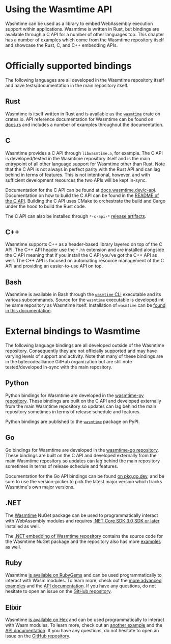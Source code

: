 # Using the Wasmtime API

Wasmtime can be used as a library to embed WebAssembly execution support
within applications. Wasmtime is written in Rust, but bindings are available
through a C API for a number of other languages too. This chapter has a number
of examples which come from the Wasmtime repository itself and showcase the
Rust, C, and C++ embedding APIs.

# Officially supported bindings

The following languages are all developed in the Wasmtime repository itself and
have tests/documentation in the main repository itself.

## Rust

Wasmtime is itself written in Rust and is available as the [`wasmtime`] crate on
crates.io. API reference documentation for Wasmtime can be found on
[docs.rs](https://docs.rs/wasmtime) and includes a number of examples throughout
the documentation.

[`wasmtime`]: https://crates.io/crates/wasmtime

## C

Wasmtime provides a C API through `libwasmtime.a`, for example. The C API is
developed/tested in the Wasmtime repository itself and is the main entrypoint of
all other language support for Wasmtime other than Rust. Note that the C API is
not always in perfect parity with the Rust API and can lag behind in terms of
features. This is not intentional, however, and with sufficient development
resources the two APIs will be kept in-sync.

Documentation for the C API can be found at
[docs.wasmtime.dev/c-api](https://docs.wasmtime.dev/c-api/). Documentation on
how to build the C API can be found in the [README of the C API]. Building the C
API uses CMake to orchestrate the build and Cargo under the hood to build the
Rust code.

The C API can also be installed through `*-c-api-*` [release artifacts].

[README of the C API]: https://github.com/bytecodealliance/wasmtime/blob/main/crates/c-api/README.md
[release artifacts]: github.com/bytecodealliance/wasmtime/releases/latest

## C++

Wasmtime supports C++ as a header-based library layered on top of the C API. The
C++ API header use the `*.hh` extension and are installed alongside the C API
meaning that if you install the C API you've got the C++ API as well. The C++
API is focused on automating resource management of the C API and providing an
easier-to-use API on top.

## Bash

Wasmtime is available in Bash through the [`wasmtime` CLI](./cli.md) executable
and its various subcommands. Source for the `wasmtime` executable is developed
int he same repository as Wasmtime itself. Installation of `wasmtime` can be
[found in this documentation](./cli-install.md).

# External bindings to Wasmtime

The following language bindings are all developed outside of the Wasmtime
repository. Consequently they are not officially supported and may have varying
levels of support and activity. Note that many of these bindings are in the
bytecodealliance GitHub organization but are still note tested/developed in-sync
with the main repository.

## Python

Python bindings for Wasmtime are developed in the [wasmtime-py
repository](https://github.com/bytecodealliance/wasmtime-py). These bindings are
built on the C API and developed externally from the main Wasmtime repository so
updates can lag behind the main repository sometimes in terms of release
schedule and features.

Python bindings are published to the
[`wasmtime`](https://pypi.org/project/wasmtime/) package on PyPI.

## Go

Go bindings for Wasmtime are developed in the [wasmtime-go
repository](https://github.com/bytecodealliance/wasmtime-go). These bindings are
built on the C API and developed externally from the main Wasmtime repository so
updates can lag behind the main repository sometimes in terms of release
schedule and features.

Documentation for the Go API bindings can be found [on
pkg.go.dev](https://pkg.go.dev/github.com/bytecodealliance/wasmtime-go), and be
sure to use the version-picker to pick the latest major version which tracks
Wasmtime's own major versions.

## .NET

The [Wasmtime](https://www.nuget.org/packages/Wasmtime) NuGet package can be
used to programmatically interact with WebAssembly modules and requires
[.NET Core SDK 3.0 SDK or later](https://dotnet.microsoft.com/download)
installed as well.

The [.NET embedding of Wasmtime
repository](https://github.com/bytecodealliance/wasmtime-dotnet) contains the
source code for the Wasmtime NuGet package and
the repository also has more
[examples](https://github.com/bytecodealliance/wasmtime-dotnet/tree/main/examples)
as well.

## Ruby

Wasmtime [is available on RubyGems](https://rubygems.org/gems/wasmtime) and can
be used programmatically to interact with Wasm modules. To learn more, check out
the [more advanced
examples](https://github.com/bytecodealliance/wasmtime-rb/tree/main/examples)
and the [API
documentation](https://bytecodealliance.github.io/wasmtime-rb/latest/). If you
have any questions, do not hesitate to open an issue on the [GitHub
repository](https://github.com/bytecodealliance/wasmtime-rb).

## Elixir

Wasmtime [is available on Hex](https://hex.pm/packages/wasmex) and can be used
programmatically to interact with Wasm modules. To learn more, check out an
[another example](https://github.com/tessi/wasmex#example) and the [API
documentation](https://hexdocs.pm/wasmex/Wasmex.html).  If you have any
questions, do not hesitate to open an issue on the [GitHub
repository](https://github.com/tessi/wasmex).
